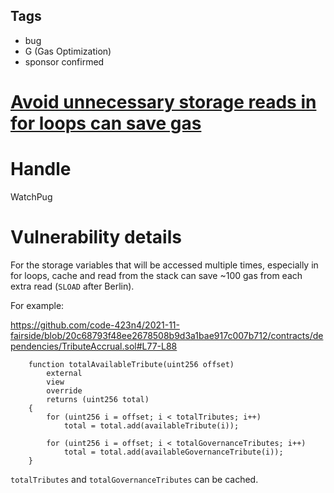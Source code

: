 ## Tags

- bug
- G (Gas Optimization)
- sponsor confirmed

# [Avoid unnecessary storage reads in for loops can save gas](https://github.com/code-423n4/2021-11-fairside-findings/issues/66) 

# Handle

WatchPug


# Vulnerability details

For the storage variables that will be accessed multiple times, especially in for loops, cache and read from the stack can save ~100 gas from each extra read (`SLOAD` after Berlin).

For example:

https://github.com/code-423n4/2021-11-fairside/blob/20c68793f48ee2678508b9d3a1bae917c007b712/contracts/dependencies/TributeAccrual.sol#L77-L88

```solidity=77
    function totalAvailableTribute(uint256 offset)
        external
        view
        override
        returns (uint256 total)
    {
        for (uint256 i = offset; i < totalTributes; i++)
            total = total.add(availableTribute(i));

        for (uint256 i = offset; i < totalGovernanceTributes; i++)
            total = total.add(availableGovernanceTribute(i));
    }
```

`totalTributes` and `totalGovernanceTributes` can be cached.


